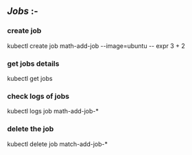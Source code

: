 ## *Jobs* :-

### create job
kubectl create job math-add-job --image=ubuntu -- expr 3 + 2

### get jobs details
kubectl get jobs

### check logs of jobs
kubectl logs job math-add-job-* 

### delete the job
kubectl delete job match-add-job-*